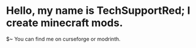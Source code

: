 # Hello, my name is TechSupportRed; I create minecraft mods.

$~ You can find me on curseforge or modrinth.
